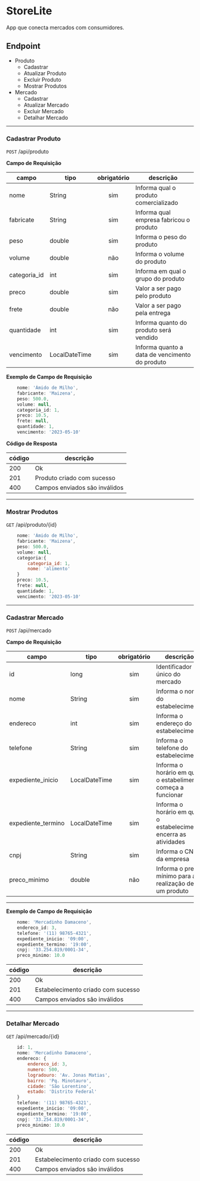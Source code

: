 # StoreLite
App que conecta mercados com consumidores.

## Endpoint

* Produto
    * Cadastrar
    * Atualizar Produto
    * Excluir Produto
    * Mostrar Produtos
* Mercado
    * Cadastrar
    * Atualizar Mercado
    * Excluir Mercado
    * Detalhar Mercado

---

### Cadastrar Produto

`POST` /api/produto

**Campo de Requisição**

campo | tipo | obrigatório | descrição
|---|---|:---:|---|
nome | String | sim | Informa qual o produto comercializado
fabricate | String | sim | Informa qual empresa fabricou o produto
peso | double | sim | Informa o peso do produto
volume | double | não | Informa o volume do produto
categoria_id | int | sim | Informa em qual o grupo do produto
preco | double | sim | Valor a ser pago pelo produto
frete| double | não | Valor a ser pago pela entrega
quantidade | int | sim | Informa quanto do produto será vendido
vencimento | LocalDateTime | sim | Informa quanto a data de vencimento do produto 

**Exemplo de Campo de Requisição**

```js
    nome: 'Ámido de Milho',
    fabricante: 'Maizena',
    peso: 500.0,
    volume: null,
    categoria_id: 1,
    preco: 10.5,
    frete: null,
    quantidade: 1,
    vencimento: '2023-05-10'
```

**Código de Resposta**

código | descrição
|---|---
200 | Ok
201 | Produto criado com sucesso
400 | Campos enviados são inválidos

---

### Mostrar Produtos

`GET` /api/produto/{id}

```js
    nome: 'Ámido de Milho',
    fabricante: 'Maizena',
    peso: 500.0,
    volume: null,
    categoria:{
        categoria_id: 1,
        nome: 'alimento'
    }
    preco: 10.5,
    frete: null,
    quantidade: 1,
    vencimento: '2023-05-10'
```

---

### Cadastrar Mercado

`POST` /api/mercado

**Campo de Requisição**

campo | tipo | obrigatório | descrição
|---|---|:---:|---|
id | long | sim | Identificador único do mercado
nome| String | sim | Informa o nome do estabelecimento
endereco | int | sim | Informa o endereço do estabelecimento 
telefone | String | sim | Informa o telefone do estabelecimento
expediente_inicio | LocalDateTime | sim | Informa o horário em que o estabelimento começa a funcionar
expediente_termino | LocalDateTime | sim | Informa o horário em que o estabelecimento encerra as atividades
cnpj | String | sim | Informa o CNPJ da empresa
preco_minimo | double | não | Informa o preço mínimo para a realização de um produto

---

**Exemplo de Campo de Requisição**

```js
    nome: 'Mercadinho Damaceno',
    endereco_id: 3,
    telefone: '(11) 98765-4321',
    expediente_inicio: '09:00',
    expediente_termino: '19:00',
    cnpj: '33.254.819/0001-34',
    preco_minimo: 10.0
```

código | descrição
|---|---
200 | Ok
201 | Estabelecimento criado com sucesso
400 | Campos enviados são inválidos

---

### Detalhar Mercado

`GET` /api/mercado/{id}

```js
    id: 1,
    nome: 'Mercadinho Damaceno',
    endereco: {
        endereco_id: 3,
        numero: 500,
        logradouro: 'Av. Jonas Matias',
        bairro: 'Pq. Minotauro',
        cidade: 'São Lorentino',
        estado: 'Distrito Federal'
    }
    telefone: '(11) 98765-4321',
    expediente_inicio: '09:00',
    expediente_termino: '19:00',
    cnpj: '33.254.819/0001-34',
    preco_minimo: 10.0
```

código | descrição
|---|---
200 | Ok
201 | Estabelecimento criado com sucesso
400 | Campos enviados são inválidos